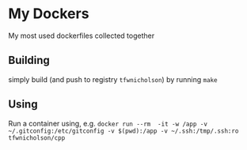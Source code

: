 # My Dockers
My most used dockerfiles collected together
## Building
simply build (and push to registry `tfwnicholson`) by running
`make`
## Using
Run a container using, e.g.
`docker run --rm  -it -w /app -v ~/.gitconfig:/etc/gitconfig -v $(pwd):/app -v ~/.ssh:/tmp/.ssh:ro tfwnicholson/cpp`
